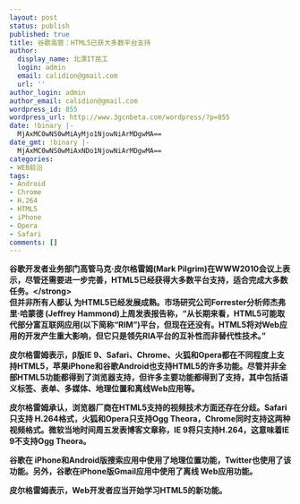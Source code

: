 ```yaml
---
layout: post
status: publish
published: true
title: 谷歌高管：HTML5已获大多数平台支持
author:
  display_name: 北漂IT民工
  login: admin
  email: calidion@gmail.com
  url: ''
author_login: admin
author_email: calidion@gmail.com
wordpress_id: 855
wordpress_url: http://www.3gcnbeta.com/wordpress/?p=855
date: !binary |-
  MjAxMC0wNS0wMiAyMjo1NjowNiArMDgwMA==
date_gmt: !binary |-
  MjAxMC0wNS0wMiAxNDo1NjowNiArMDgwMA==
categories:
- WEB前沿
tags:
- Android
- Chrome
- H.264
- HTML5
- iPhone
- Opera
- Safari
comments: []
---
```

<p><strong>谷歌开发者业务部门高管马克&middot;皮尔格雷姆(Mark Pilgrim)在WWW2010会议上表示，尽管还需要进一步完善，HTML5已经获得大多数平台支持，适合完成大多数任务。<&#47;strong><br />
但并非所有人都认 为HTML5已经发展成熟。市场研究公司Forrester分析师杰弗里&middot;哈蒙德 (Jeffrey Hammond)上周发表报告称，&ldquo;从长期来看，HTML5可能取代部分富互联网应用(以下简称&ldquo;RIM&rdquo;)平台，但现在还没有。HTML5将对Web应 用的开发产生重大影响，但它只是领先RIA平台的互补性而非替代性技术。&rdquo;</p>
<p>皮尔格雷姆表示，&beta;版IE 9、Safari、Chrome、火狐和Opera都在不同程度上支持HTML5，苹果iPhone和谷歌Android也支持HTML5的许多功能。尽管并非全部HTML5功能都得到了浏览器支持，但许多主要功能都得到了支持，其中包括语义标签、表单、多媒体、地理位置和离线Web应用等。</p>
<p>皮尔格雷姆承认，浏览器厂商在HTML5支持的视频技术方面还存在分歧。Safari只支持 H.264格式，火狐和Opera只支持Ogg Theora，Chrome同时支持这两种视频格式。微软当地时间周五发表博客文章称，IE 9将只支持H.264，这意味着IE 9不支持Ogg Theora。</p>
<p>谷歌在 iPhone和Android版搜索应用中使用了地理位置功能，Twitter也使用了该功能。另外，谷歌在iPhone版Gmail应用中使用了离线 Web应用功能。</p>
<p>皮尔格雷姆表示，Web开发者应当开始学习HTML5的新功能。</p>
